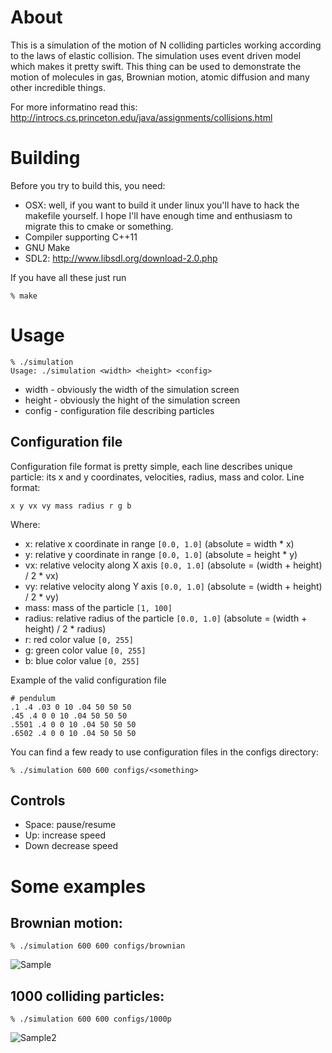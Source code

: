 About
======

This is a simulation of the motion of N colliding particles working according to the laws of elastic collision.
The simulation uses event driven model which makes it pretty swift. This thing can be used to demonstrate the
motion of molecules in gas, Brownian motion, atomic diffusion and many other incredible things.

For more informatino read this: http://introcs.cs.princeton.edu/java/assignments/collisions.html


Building
======

Before you try to build this, you need:

* OSX: well, if you want to build it under linux you'll have to hack the makefile yourself. I hope I'll have enough time and enthusiasm to migrate this to cmake or something.
* Compiler supporting C++11
* GNU Make
* SDL2: http://www.libsdl.org/download-2.0.php

If you have all these just run

    % make


Usage
======

    % ./simulation
    Usage: ./simulation <width> <height> <config>

* width - obviously the width of the simulation screen
* height - obviously the hight of the simulation screen
* config - configuration file describing particles

Configuration file
------------------

Configuration file format is pretty simple, each line describes unique particle: its x and y coordinates, velocities,
radius, mass and color.
Line format:

    x y vx vy mass radius r g b

Where:
* x: relative x coordinate in range ```[0.0, 1.0]``` (absolute = width * x)
* y: relative y coordinate in range ```[0.0, 1.0]``` (absolute = height * y)
* vx: relative velocity along X axis ```[0.0, 1.0]``` (absolute = (width + height) / 2 * vx)
* vy: relative velocity along Y axis ```[0.0, 1.0]``` (absolute = (width + height) / 2 * vy)
* mass: mass of the particle ```[1, 100]```
* radius: relative radius of the particle ```[0.0, 1.0]``` (absolute = (width + height) / 2 * radius)
* r: red color value ```[0, 255]```
* g: green color value ```[0, 255]```
* b: blue color value ```[0, 255]```

Example of the valid configuration file

    # pendulum
    .1 .4 .03 0 10 .04 50 50 50
    .45 .4 0 0 10 .04 50 50 50
    .5501 .4 0 0 10 .04 50 50 50
    .6502 .4 0 0 10 .04 50 50 50

You can find a few ready to use configuration files in the configs directory:

    % ./simulation 600 600 configs/<something>

Controls
--------

* Space: pause/resume
* Up: increase speed
* Down decrease speed

Some examples
=============

Brownian motion:
-----------------

    % ./simulation 600 600 configs/brownian

![Sample](https://raw.github.com/dkruchinin/particles/master/misc/brownian.png)

1000 colliding particles:
-------------------------

    % ./simulation 600 600 configs/1000p

![Sample2](https://raw.github.com/dkruchinin/particles/master/misc/1000p.png)
